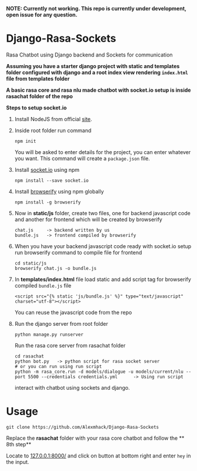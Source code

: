 **NOTE: Currently not working. This repo is currently under development, open issue for any question.**

# Django-Rasa-Sockets
Rasa Chatbot using Django backend and Sockets for communication

**Assuming you have a starter django project with static and templates folder configured with django and a root index view rendering ```index.html``` file from templates folder**

**A basic rasa core and rasa nlu made chatbot with socket.io setup is inside rasachat folder of the repo**

**Steps to setup socket.io**

1. Install NodeJS from official [site](https://nodejs.org/en/).

2. Inside root folder run command
	```
	npm init
	```
	You will be asked to enter details for the project, you can enter whatever you want.
	This command will create a ```package.json``` file.

3. Install [socket.io](https://www.npmjs.com/package/socket.io) using npm
	```
	npm install --save socket.io
	```

4. Install [browserify](http://browserify.org/#install) using npm globally
	```
	npm install -g browserify
	```

5. Now in **static/js** folder, create two files, one for backend javascript code and
	another for frontend which will be created by browserify

	```
	chat.js 	-> backend written by us
	bundle.js 	-> frontend compiled by browserify
	```

6. When you have your backend javascript code ready with socket.io setup run browserify
	command to compile file for frontend

	```
	cd static/js
	browserify chat.js -o bundle.js
	```

7. In **templates/index.html** file load static and add script tag for browserify
	compiled ```bundle.js``` file

	```
	<script src="{% static 'js/bundle.js' %}" type="text/javascript" charset="utf-8"></script>
	```
	You can reuse the javascript code from the repo

8. Run the django server from root folder
	```
	python manage.py runserver
	```

	Run the rasa core server from rasachat folder
	```
	cd rasachat
	python bot.py 	-> python script for rasa socket server
	# or you can run using run script
	python -m rasa_core.run -d models/dialogue -u models/current/nlu --port 5500 --credentials credentials.yml 		-> Using run script
	```
	interact with chatbot using sockets and django.

# Usage
```
git clone https://github.com/Alexmhack/Django-Rasa-Sockets
```

Replace the **rasachat** folder with your rasa core chatbot and follow the **
8th step**

Locate to [127.0.0.1:8000/](http://127.0.0.1:8000/) and click on button at
bottom right and enter ```hey``` in the input.
